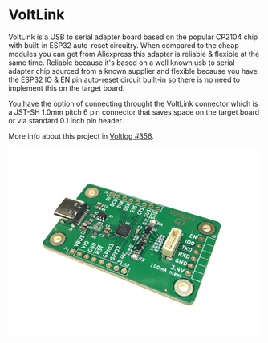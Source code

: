 # VoltLink
VoltLink is a USB to serial adapter board based on the popular CP2104 chip with built-in ESP32 auto-reset circuitry. When compared to the cheap modules you can get from Aliexpress this adapter is reliable & flexible at the same time. Reliable because it's based on a well known usb to serial adapter chip sourced from a known supplier and flexible because you have the ESP32 IO & EN pin auto-reset circuit built-in so there is no need to implement this on the target board.

You have the option of connecting throught the VoltLink connector which is a JST-SH 1.0mm pitch 6 pin connector that saves space on the target board or via standard 0.1 inch pin header.

More info about this project in [Voltlog #356](https://youtu.be/ag2LE_MbWCE).

![Image of the assembled PCB](voltlink.jpg)


